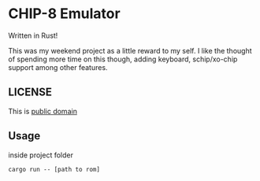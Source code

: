 # CHIP-8 Emulator

Written in Rust!

This was my weekend project as a little reward to my self.
I like the thought of spending more time on this though, adding keyboard, schip/xo-chip support among other features.

## LICENSE

This is [public domain](LICENSE.txt)

## Usage

inside project folder

`cargo run -- [path to rom]`
